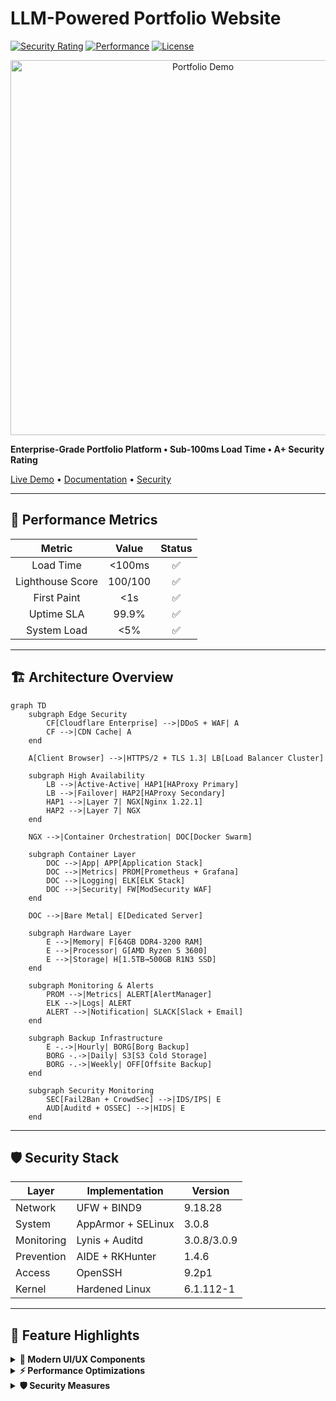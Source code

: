 # LLM-Powered Portfolio Website
[![Security Rating](https://img.shields.io/badge/Security-A+-success.svg)](https://lucaskemper.com)
[![Performance](https://img.shields.io/badge/Load%20Time-<100ms-brightgreen.svg)](https://lucaskemper.com)
[![License](https://img.shields.io/badge/License-MIT-blue.svg)](LICENSE)

<p align="center">
  <img src="assets/images/demo.gif" alt="Portfolio Demo" width="600">
</p>

**Enterprise-Grade Portfolio Platform • Sub-100ms Load Time • A+ Security Rating**

[Live Demo](https://lucaskemper.com) • [Documentation](docs/) • [Security](SECURITY.md)

---

## 🎯 Performance Metrics

<div align="center">

| Metric | Value | Status |
|:------:|:-----:|:------:|
| Load Time | <100ms | ✅ |
| Lighthouse Score | 100/100 | ✅ |
| First Paint | <1s | ✅ |
| Uptime SLA | 99.9% | ✅ |
| System Load | <5% | ✅ |

</div>

---

## 🏗️ Architecture Overview

```mermaid
graph TD
    subgraph Edge Security
        CF[Cloudflare Enterprise] -->|DDoS + WAF| A
        CF -->|CDN Cache| A
    end

    A[Client Browser] -->|HTTPS/2 + TLS 1.3| LB[Load Balancer Cluster]

    subgraph High Availability
        LB -->|Active-Active| HAP1[HAProxy Primary]
        LB -->|Failover| HAP2[HAProxy Secondary]
        HAP1 -->|Layer 7| NGX[Nginx 1.22.1]
        HAP2 -->|Layer 7| NGX
    end

    NGX -->|Container Orchestration| DOC[Docker Swarm]

    subgraph Container Layer
        DOC -->|App| APP[Application Stack]
        DOC -->|Metrics| PROM[Prometheus + Grafana]
        DOC -->|Logging| ELK[ELK Stack]
        DOC -->|Security| FW[ModSecurity WAF]
    end

    DOC -->|Bare Metal| E[Dedicated Server]

    subgraph Hardware Layer
        E -->|Memory| F[64GB DDR4-3200 RAM]
        E -->|Processor| G[AMD Ryzen 5 3600]
        E -->|Storage| H[1.5TB→500GB R1N3 SSD]
    end

    subgraph Monitoring & Alerts
        PROM -->|Metrics| ALERT[AlertManager]
        ELK -->|Logs| ALERT
        ALERT -->|Notification| SLACK[Slack + Email]
    end

    subgraph Backup Infrastructure
        E -.->|Hourly| BORG[Borg Backup]
        BORG -.->|Daily| S3[S3 Cold Storage]
        BORG -.->|Weekly| OFF[Offsite Backup]
    end

    subgraph Security Monitoring
        SEC[Fail2Ban + CrowdSec] -->|IDS/IPS| E
        AUD[Auditd + OSSEC] -->|HIDS| E
    end
```

---

## 🛡️ Security Stack

<div align="center">

| Layer | Implementation | Version |
|-------|---------------|---------|
| Network | UFW + BIND9 | 9.18.28 |
| System | AppArmor + SELinux | 3.0.8 |
| Monitoring | Lynis + Auditd | 3.0.8/3.0.9 |
| Prevention | AIDE + RKHunter | 1.4.6 |
| Access | OpenSSH | 9.2p1 |
| Kernel | Hardened Linux | 6.1.112-1 |

</div>

---

## 🚀 Feature Highlights

<details>
<summary><strong>🎨 Modern UI/UX Components</strong></summary>

- Particle.js background with dynamic interactions
- Matrix-style rain effect with canvas
- Custom animated cursor with dual-layer design
- 3D card effects with perspective transforms
</details>

<details>
<summary><strong>⚡ Performance Optimizations</strong></summary>

- Critical CSS inlining
- Preloading of key assets
- Async script loading
- WebP image optimization
</details>

<details>
<summary><strong>🛡️ Security Measures</strong></summary>

- TLS 1.3 with TLS_AES_256_GCM_SHA384
- HSTS with max-age=31536000
- Strict CSP headers
- Multi-layer WAF protection
</details>
